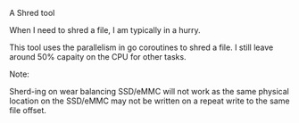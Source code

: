 A Shred tool

When I need to shred a file, I am typically in a hurry. 

This tool uses the parallelism in go coroutines to shred a file. I still leave around 50% capaity on the CPU for other tasks.

Note:

Sherd-ing on wear balancing  SSD/eMMC will not work as the same physical location on the SSD/eMMC may not be written on a repeat write to the same file offset.
